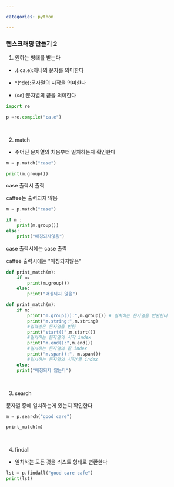 ```yaml
---

categories: python

---
```



### 웹스크래핑 만들기 2

1. 원하는 형태를 받는다 

- .(.ca.e):하나의 문자를 의미한다

- ^(^de):문자열의 시작을 의미한다

- $(se$):문자열의 끝을 의미한다


```python
import re

p =re.compile("ca.e")
```

&nbsp;



2. match 

- 주어진 문자열의 처음부터 일치하는지 확인한다
```python
m = p.match("case")

print(m.group())
```

case 출력시 출력

caffee는 출력되지 않음


```python
m = p.match("case")  

if m :
    print(m.group())
else:
    print("매칭되지않음")
```

case 출력시에는 case 출력

caffee 출력시에는 "매칭되지않음"


```python
def print_match(m):
    if m:
        print(m.group())
    else:
        print("매칭되지 않음")

```

```python
def print_match(m):
    if m:
        print("m.group()):",m.group()) # 일치하는 문자열을 반환한다
        print("m.string:",m.string)
        #입력받은 문자열을 반환
        print("start()",m.start())
        #일치하는 문자열의 시작 index
        print("m.end():",m.end())
        #일치하는 문자열의 끝 index
        print("m.span():", m.span())
        #일치하는 문자열의 시작/끝 index
    else:
    print("매칭되지 않는다")

```

&nbsp;


3. search


문자열 중에 일치하는게 있는지 확인한다


```python
m = p.search("good care")

print_match(m)
```

&nbsp;

4. findall

- 일치하는 모든 것을 리스트 형태로 변환한다


```python
lst = p.findall("good care cafe")
print(lst)
```


        
